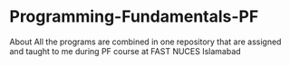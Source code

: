 # Programming-Fundamentals-PF
About All the programs are combined in one repository that are assigned and taught to me during PF course at FAST NUCES Islamabad
